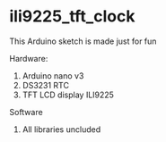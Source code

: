 # ili9225_tft_clock

This Arduino sketch is made just for fun

Hardware:
1. Arduino nano v3
2. DS3231 RTC
3. TFT LCD display ILI9225

Software
1. All libraries uncluded
